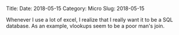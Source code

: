 Title: 
Date: 2018-05-15
Category: Micro
Slug: 2018-05-15

Whenever I use a lot of excel, I realize that I really want it to be a SQL database. As an example, vlookups seem to be a poor man's join.  